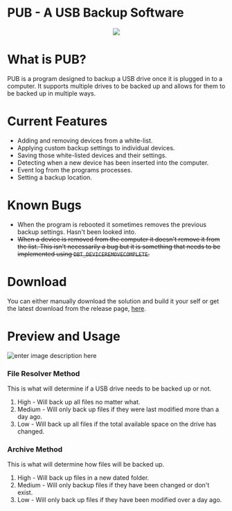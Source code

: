 
# PUB - A USB Backup Software

<p align="center">
  <img src="https://i.imgur.com/KwlWnlQ.png">
</p>

# What is PUB?
PUB is a program designed to backup a USB drive once it is plugged in to a computer. It supports multiple drives to be backed up and allows for them to be backed up in multiple ways.

# Current Features

 - Adding and removing devices from a white-list.
 - Applying custom backup settings to individual devices.
 - Saving those white-listed devices and their settings.
 - Detecting when a new device has been inserted into the computer.
 - Event log from the programs processes.
 - Setting a backup location.
# Known Bugs
 - When the program is rebooted it sometimes removes the previous backup settings. Hasn't been looked into.
 - ~~When a device is removed from the computer it doesn't remove it from the list. This isn't necessarily a bug but it is something that needs to be implemented using `DBT_DEVICEREMOVECOMPLETE`.~~

# Download
You can either manually download the solution and build it your self or get the latest download from the release page, [here](https://github.com/pierce-o/pub/releases).

# Preview and Usage
![enter image description here](https://imgur.com/5dVTPS7.png)

### File Resolver Method
This is what will determine if a USB drive needs to be backed up or not.

 1. High - Will back up all files no matter what.
 2. Medium - Will only back up files if they were last modified more than a day ago. 
 3. Low - Will back up all files if the total available space on the drive has changed.

### Archive Method
This is what will determine how files will be backed up.

 1. High - Will back up files in a new dated folder.
 2. Medium - Will only backup files if they have been changed or don't exist. 
 3. Low - Will only back up files if they have been modified over a day ago.



